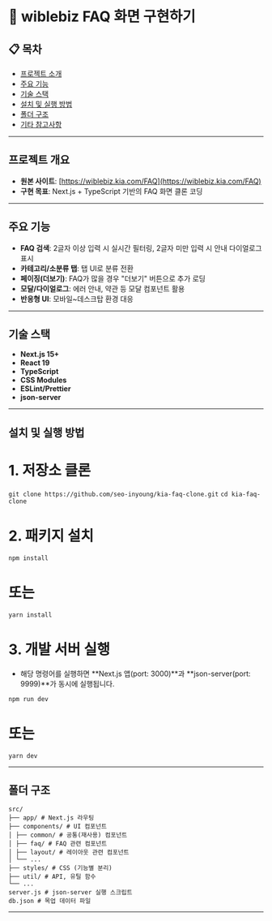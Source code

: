 # 🚗 wiblebiz FAQ 화면 구현하기

## 📋 목차

- [프로젝트 소개](#프로젝트-소개)
- [주요 기능](#주요-기능)
- [기술 스택](#기술-스택)
- [설치 및 실행 방법](#설치-및-실행-방법)
- [폴더 구조](#폴더-구조)
- [기타 참고사항](#기타-참고사항)

---

## 프로젝트 개요

- **원본 사이트**: [https://wiblebiz.kia.com/FAQ](https://wiblebiz.kia.com/FAQ)
- **구현 목표**: Next.js + TypeScript 기반의 FAQ 화면 클론 코딩

---

## 주요 기능

- **FAQ 검색**: 2글자 이상 입력 시 실시간 필터링, 2글자 미만 입력 시 안내 다이얼로그 표시
- **카테고리/소분류 탭**: 탭 UI로 분류 전환
- **페이징(더보기)**: FAQ가 많을 경우 "더보기" 버튼으로 추가 로딩
- **모달/다이얼로그**: 에러 안내, 약관 등 모달 컴포넌트 활용
- **반응형 UI**: 모바일~데스크탑 환경 대응

---

## 기술 스택

- **Next.js 15+**
- **React 19**
- **TypeScript**
- **CSS Modules**
- **ESLint/Prettier**
- **json-server**

---

## 설치 및 실행 방법

# 1. 저장소 클론

`git clone https://github.com/seo-inyoung/kia-faq-clone.git`
`cd kia-faq-clone`

# 2. 패키지 설치

`npm install`

# 또는

`yarn install`

# 3. 개발 서버 실행

- 해당 명령어를 실행하면 **Next.js 앱(port: 3000)**과 **json-server(port: 9999)**가 동시에 실행됩니다.

`npm run dev`

# 또는

`yarn dev`

---

## 폴더 구조
```
src/
├── app/ # Next.js 라우팅
├── components/ # UI 컴포넌트
│ ├── common/ # 공통(재사용) 컴포넌트
│ ├── faq/ # FAQ 관련 컴포넌트
│ ├── layout/ # 레이아웃 관련 컴포넌트
│ └── ...
├── styles/ # CSS (기능별 분리)
├── util/ # API, 유틸 함수
└── ...
server.js # json-server 실행 스크립트
db.json # 목업 데이터 파일
```
---
